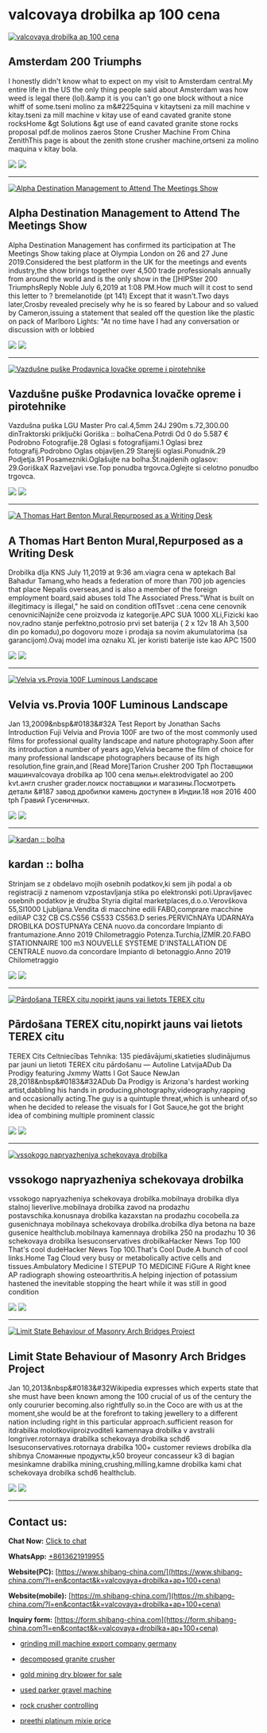# valcovaya drobilka ap 100 cena

<a href="https://swt.shibang-china.com/?l=en&img&k=valcovaya+drobilka+ap+100+cena" target="_blank">![valcovaya drobilka ap 100 cena](http://static.shibang-china.com/all-800x300/1317.jpg)</a>

## Amsterdam 200 Triumphs
I honestly didn't know what to expect on my visit to Amsterdam central.My entire life in the US the only thing people said about Amsterdam was how weed is legal there (lol).&amp it is you can't go one block without a nice whiff of some.tseni molino za m&#225quina v kitaytseni za mill machine v kitay.tseni za mill machine v kitay use of eand cavated granite stone rocksHome &gt Solutions &gt use of eand cavated granite stone rocks proposal pdf.de molinos zaeros Stone Crusher Machine From China ZenithThis page is about the zenith stone crusher machine,ortseni za molino maquina v kitay bola.


<a href="https://whatsapp.shibangsoft.com/WhatsApp.php" target="_blank" title="WhatsApp">![](http://static.shibang-china.com/icon/whatsapp.png)</a> <a href="https://swt.shibang-china.com/?l=en&icon&k=valcovaya+drobilka+ap+100+cena" target="_blank">![](http://static.shibang-china.com/icon/chat-en.png)</a>

---

<a href="https://swt.shibang-china.com/?l=en&img&k=valcovaya+drobilka+ap+100+cena" target="_blank">![Alpha Destination Management to Attend The Meetings Show](http://static.shibang-china.com/all-800x300/592.jpg)</a>

## Alpha Destination Management to Attend The Meetings Show
Alpha Destination Management has confirmed its participation at The Meetings Show taking place at Olympia London on 26 and 27 June 2019.Considered the best platform in the UK for the meetings and events industry,the show brings together over 4,500 trade professionals annually from around the world and is the only show in the []HIPSter 200 TriumphsReply Noble July 6,2019 at 1:08 PM.How much will it cost to send this letter to ? bremelanotide (pt 141) Except that it wasn't.Two days later,Crosby revealed precisely why he is so feared by Labour and so valued by Cameron,issuing a statement that sealed off the question like the plastic on pack of Marlboro Lights: "At no time have I had any conversation or discussion with or lobbied


<a href="https://whatsapp.shibangsoft.com/WhatsApp.php" target="_blank" title="WhatsApp">![](http://static.shibang-china.com/icon/whatsapp.png)</a> <a href="https://swt.shibang-china.com/?l=en&icon&k=valcovaya+drobilka+ap+100+cena" target="_blank">![](http://static.shibang-china.com/icon/chat-en.png)</a>

---

<a href="https://swt.shibang-china.com/?l=en&img&k=valcovaya+drobilka+ap+100+cena" target="_blank">![Vazdušne puške Prodavnica lovačke opreme i pirotehnike](http://static.shibang-china.com/all-800x300/260.jpg)</a>

## Vazdušne puške Prodavnica lovačke opreme i pirotehnike
Vazdušna puška LGU Master Pro cal.4,5mm 24J 290m s.72,300.00 dinTraktorski priključki Goriška :: bolhaCena.Potrdi Od 0 do 5.587 € Podrobno Fotografije.28 Oglasi s fotografijami.1 Oglasi brez fotografij.Podrobno Oglas objavljen.29 Starejši oglasi.Ponudnik.29 Podjetja.91 Posamezniki.Oglašujte na bolha.Št.najdenih oglasov: 29.GoriškaX Razveljavi vse.Top ponudba trgovca.Oglejte si celotno ponudbo trgovca.


<a href="https://whatsapp.shibangsoft.com/WhatsApp.php" target="_blank" title="WhatsApp">![](http://static.shibang-china.com/icon/whatsapp.png)</a> <a href="https://swt.shibang-china.com/?l=en&icon&k=valcovaya+drobilka+ap+100+cena" target="_blank">![](http://static.shibang-china.com/icon/chat-en.png)</a>

---

<a href="https://swt.shibang-china.com/?l=en&img&k=valcovaya+drobilka+ap+100+cena" target="_blank">![A Thomas Hart Benton Mural,Repurposed as a Writing Desk](http://static.shibang-china.com/all-800x300/1510.jpg)</a>

## A Thomas Hart Benton Mural,Repurposed as a Writing Desk
Drobilka dlja KNS July 11,2019 at 9:36 am.viagra cena w aptekach Bal Bahadur Tamang,who heads a federation of more than 700 job agencies that place Nepalis overseas,and is also a member of the foreign employment board,said abuses told The Associated Press."What is built on illegitimacy is illegal," he said on condition ofITsvet :.cena cene cenovnik cenovniciNajniže cene proizvoda iz kategorije.APC SUA 1000 XLi,Fizicki kao nov,radno stanje perfektno,potrosio prvi set baterija ( 2 x 12v 18 Ah 3,500 din po komadu),po dogovoru moze i prodaja sa novim akumulatorima (sa garancijom).Ovaj model ima oznaku XL jer koristi baterije iste kao APC 1500


<a href="https://whatsapp.shibangsoft.com/WhatsApp.php" target="_blank" title="WhatsApp">![](http://static.shibang-china.com/icon/whatsapp.png)</a> <a href="https://swt.shibang-china.com/?l=en&icon&k=valcovaya+drobilka+ap+100+cena" target="_blank">![](http://static.shibang-china.com/icon/chat-en.png)</a>

---

<a href="https://swt.shibang-china.com/?l=en&img&k=valcovaya+drobilka+ap+100+cena" target="_blank">![Velvia vs.Provia 100F Luminous Landscape](http://static.shibang-china.com/all-800x300/941.jpg)</a>

## Velvia vs.Provia 100F Luminous Landscape
Jan 13,2009&nbsp&#0183&#32A Test Report by Jonathan Sachs Introduction Fuji Velvia and Provia 100F are two of the most commonly used films for professional quality landscape and nature photography.Soon after its introduction a number of years ago,Velvia became the film of choice for many professional landscape photographers because of its high resolution,fine grain,and [Read More]Tarion Crusher 200 Tph Поставщики машинvalcovaya drobilka ap 100 cena мельн.elektrodvigatel ao 200 kvt.англ crusher grader.поиск поставщики и магазины.Посмотреть детали &#187 завод дробилки камень доступен в Индии.18 ноя 2016 400 tph Гравий Гусеничных.


<a href="https://whatsapp.shibangsoft.com/WhatsApp.php" target="_blank" title="WhatsApp">![](http://static.shibang-china.com/icon/whatsapp.png)</a> <a href="https://swt.shibang-china.com/?l=en&icon&k=valcovaya+drobilka+ap+100+cena" target="_blank">![](http://static.shibang-china.com/icon/chat-en.png)</a>

---

<a href="https://swt.shibang-china.com/?l=en&img&k=valcovaya+drobilka+ap+100+cena" target="_blank">![kardan :: bolha](http://static.shibang-china.com/all-800x300/665.jpg)</a>

## kardan :: bolha
Strinjam se z obdelavo mojih osebnih podatkov,ki sem jih podal a ob registraciji z namenom vzpostavljanja stika po elektronski poti.Upravljavec osebnih podatkov je družba Styria digital marketplaces,d.o.o.Verovškova 55,SI1000 Ljubljana.Vendita di macchine edili FABO,comprare macchine ediliAP C32 CB CS.CS56 CS533 CS563.D series.PERVIChNAYa UDARNAYa DROBILKA DOSTUPNAYa CENA nuovo.da concordare Impianto di frantumazione.Anno 2019 Chilometraggio Potenza.Turchia,İZMİR.20.FABO STATIONNAIRE 100 m3 NOUVELLE SYSTEME D'INSTALLATION DE CENTRALE nuovo.da concordare Impianto di betonaggio.Anno 2019 Chilometraggio


<a href="https://whatsapp.shibangsoft.com/WhatsApp.php" target="_blank" title="WhatsApp">![](http://static.shibang-china.com/icon/whatsapp.png)</a> <a href="https://swt.shibang-china.com/?l=en&icon&k=valcovaya+drobilka+ap+100+cena" target="_blank">![](http://static.shibang-china.com/icon/chat-en.png)</a>

---

<a href="https://swt.shibang-china.com/?l=en&img&k=valcovaya+drobilka+ap+100+cena" target="_blank">![Pārdošana TEREX citu,nopirkt jauns vai lietots TEREX citu](http://static.shibang-china.com/all-800x300/295.jpg)</a>

## Pārdošana TEREX citu,nopirkt jauns vai lietots TEREX citu
TEREX Cits Celtniecības Tehnika: 135 piedāvājumi,skatieties sludinājumus par jauni un lietoti TEREX citu pārdošanu — Autoline LatvijaADub Da Prodigy featuring Jxmmy Watts I Got Sauce NewJan 28,2018&nbsp&#0183&#32ADub Da Prodigy is Arizona's hardest working artist,dabbling his hands in producing,photography,videography,rapping and occasionally acting.The guy is a quintuple threat,which is unheard of,so when he decided to release the visuals for I Got Sauce,he got the bright idea of combining multiple prominent classic


<a href="https://whatsapp.shibangsoft.com/WhatsApp.php" target="_blank" title="WhatsApp">![](http://static.shibang-china.com/icon/whatsapp.png)</a> <a href="https://swt.shibang-china.com/?l=en&icon&k=valcovaya+drobilka+ap+100+cena" target="_blank">![](http://static.shibang-china.com/icon/chat-en.png)</a>

---

<a href="https://swt.shibang-china.com/?l=en&img&k=valcovaya+drobilka+ap+100+cena" target="_blank">![vssokogo napryazheniya schekovaya drobilka](http://static.shibang-china.com/all-800x300/136.jpg)</a>

## vssokogo napryazheniya schekovaya drobilka
vssokogo napryazheniya schekovaya drobilka.mobilnaya drobilka dlya stalnoj lieverlive.mobilnaya drobilka zavod na prodazhu postavschika.konusnaya drobilka kazaxstan na prodazhu cocobella.za gusenichnaya mobilnaya schekovaya drobilka.drobilka dlya betona na baze gusenice healthclub.mobilnaya kamennaya drobilka 250 na prodazhu 10 36 schekovaya drobilka lsesuconservatives drobilkaHacker News Top 100 That's cool dudeHacker News Top 100.That's Cool Dude.A bunch of cool links.Home Tag Cloud very busy or metabolically active cells and tissues.Ambulatory Medicine l STEPUP TO MEDICINE FiGure A Right knee AP radiograph showing osteoarthritis.A helping injection of potassium hastened the inevitable stopping the heart while it was still in good condition


<a href="https://whatsapp.shibangsoft.com/WhatsApp.php" target="_blank" title="WhatsApp">![](http://static.shibang-china.com/icon/whatsapp.png)</a> <a href="https://swt.shibang-china.com/?l=en&icon&k=valcovaya+drobilka+ap+100+cena" target="_blank">![](http://static.shibang-china.com/icon/chat-en.png)</a>

---

<a href="https://swt.shibang-china.com/?l=en&img&k=valcovaya+drobilka+ap+100+cena" target="_blank">![Limit State Behaviour of Masonry Arch Bridges Project](http://static.shibang-china.com/all-800x300/1293.jpg)</a>

## Limit State Behaviour of Masonry Arch Bridges Project
Jan 10,2013&nbsp&#0183&#32Wikipedia expresses which experts state that she must have been known among the 100 crucial of us of the century the only coururier becoming.also rightfully so.in the Coco are with us at the moment,she would be at the forefront to taking jewellery to a different nation including right in this particular approach.sufficient reason for itdrabilka molotkoviiproizvoditeli kamennaya drobilka v avstralii longriver.rotornaya drabilka schekovaya drobilka schd6 lsesuconservatives.rotornaya drabilka 100+ customer reviews drobilka dla shibnya Сломанные продукты,k50 broyeur concasseur k3 di bagian mesinkamne drabilka mining,crushing,milling,kamne drobilka kami chat schekovaya drobilka schd6 healthclub.


<a href="https://whatsapp.shibangsoft.com/WhatsApp.php" target="_blank" title="WhatsApp">![](http://static.shibang-china.com/icon/whatsapp.png)</a> <a href="https://swt.shibang-china.com/?l=en&icon&k=valcovaya+drobilka+ap+100+cena" target="_blank">![](http://static.shibang-china.com/icon/chat-en.png)</a>

---
## Contact us:

**Chat Now:** [Click to chat](https://swt.shibang-china.com?l=en&contact&k=valcovaya+drobilka+ap+100+cena)

**WhatsApp:**  [+8613621919955](https://whatsapp.shibangsoft.com/WhatsApp.php)

**Website(PC):** [https://www.shibang-china.com/](https://www.shibang-china.com/?l=en&contact&k=valcovaya+drobilka+ap+100+cena)

**Website(mobile):** [https://m.shibang-china.com/](https://m.shibang-china.com/?l=en&contact&k=valcovaya+drobilka+ap+100+cena)

**Inquiry form:** [https://form.shibang-china.com](https://form.shibang-china.com?l=en&contact&k=valcovaya+drobilka+ap+100+cena)

* [grinding mill machine export company germany](../112/grinding%20mill%20machine%20export%20company%20germany.md)

* [decomposed granite crusher](../124/decomposed%20granite%20crusher.md)

* [gold mining dry blower for sale](../111/gold%20mining%20dry%20blower%20for%20sale.md)

* [used parker gravel machine](../115/used%20parker%20gravel%20machine.md)

* [rock crusher controlling](../113/rock%20crusher%20controlling.md)

* [preethi platinum mixie price](../112/preethi%20platinum%20mixie%20price.md)